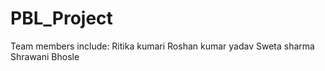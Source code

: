 # PBL_Project <br>
Team members include:
Ritika kumari
Roshan kumar yadav
Sweta sharma
Shrawani Bhosle
